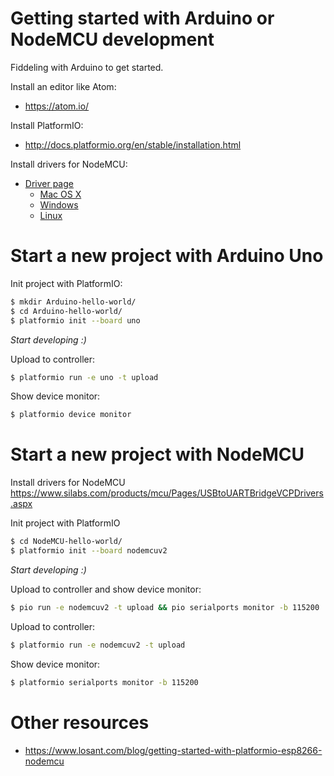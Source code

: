 # Getting started with Arduino or NodeMCU development

Fiddeling with Arduino to get started.

Install an editor like Atom:
* https://atom.io/

Install PlatformIO:
* http://docs.platformio.org/en/stable/installation.html

Install drivers for NodeMCU:
* [Driver page](https://www.silabs.com/products/mcu/Pages/USBtoUARTBridgeVCPDrivers.aspx)
    * [Mac OS X](http://www.silabs.com/Support%20Documents/Software/Mac_OSX_VCP_Driver.zip)
    * [Windows](http://www.silabs.com/Support%20Documents/Software/CP210x_Windows_Drivers.zip)
    * [Linux](http://www.silabs.com/Support%20Documents/Software/Linux_3.x.x_VCP_Driver_Source.zip)


# Start a new project with Arduino Uno

Init project with PlatformIO:
```bash
$ mkdir Arduino-hello-world/
$ cd Arduino-hello-world/
$ platformio init --board uno
```

_Start developing :)_

Upload to controller:
```bash
$ platformio run -e uno -t upload
```

Show device monitor:
```bash
$ platformio device monitor
```


# Start a new project with NodeMCU

Install drivers for NodeMCU
https://www.silabs.com/products/mcu/Pages/USBtoUARTBridgeVCPDrivers.aspx

Init project with PlatformIO
```bash
$ cd NodeMCU-hello-world/
$ platformio init --board nodemcuv2
```

_Start developing :)_

Upload to controller and show device monitor:
```bash
$ pio run -e nodemcuv2 -t upload && pio serialports monitor -b 115200
```

Upload to controller:
```bash
$ platformio run -e nodemcuv2 -t upload
```

Show device monitor:
```bash
$ platformio serialports monitor -b 115200
```

# Other resources

* https://www.losant.com/blog/getting-started-with-platformio-esp8266-nodemcu
